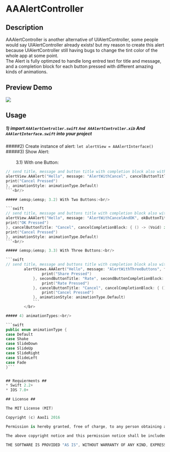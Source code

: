 # AAAlertController

## Description
AAAlertController is another alternative of UIAlertController, some people would say UIAlertController already exists! but my reason to create this alert because UIAlertController still having bugs to change the tint color of the whole app at some point.<br/>
The Alert is fully optimzed to handle long entred text for title and message, and a completion block for each button pressed with different amazing kinds of animations.

## Preview Demo
<img src="https://lh6.googleusercontent.com/pHwGEyVbVLzf-CH1qbfgpaERLa4GZLpAou_xVDJsNhyVEPkI-4pxkQ=w373-h642-p-b1-c0x00999999">

## Usage ##
##### 1) import ```AAAlertController.swift``` ```And AAAlertController.xib``` And ```AAAlertInterface.swift``` into your project <br/>
#####2) Create instance of alert: ```let alertView = AAAlertInterface()``` <br/>
#####3) Show Alert:<br/><br/>   &emsp;&emsp;  3.1) With one Button:<br/>

```swift
// send title, message and button title with completion block also with your prefered animation
alertView.AAAlert("Hello", message: "AlertWithCancel", cancelButtonTitle: "Cancel", completionBlock: { () -> (Void) in
print("Cancel Pressed")
}, animationStyle: animationType.Default)
```<br/>

##### &emsp;&emsp; 3.2) With Two Buttons:<br/> 

```swift
// send title, message and buttons title with completion block also with your prefered animation
alertView.AAAlert("Hello", message: "AlertWithCancelAndOK", okButtonTitle: "OK", okCompletionBlock: { () -> (Void) in
print("OK Pressed")
}, cancelButtonTitle: "Cancel", cancelCompletionBlock: { () -> (Void) in
print("Cancel Pressed")
}, animationStyle: animationType.Default)
```<br/>

##### &emsp;&emsp; 3.3) With Three Buttons:<br/> 

```swift
// send title, message and buttons title with completion block also with your prefered animation
        alertViews.AAAlert("Hello", message: "AlertWithThreeButtons", firstButtonTitle: "Share", firstButtonCompletionBlock: { () -> (Void) in
                print("Share Pressed")
            }, secondButtonTitle: "Rate", secondButtonCompletionBlock: { () -> (Void) in
                print("Rate Pressed")
            }, cancelButtonTitle: "Cancel", cancelCompletionBlock: { () -> (Void) in
                print("Cancel Pressed")
            }, animationStyle: animationType.Default)
			```
		</br>

##### 4) animationTypes:<br/> 

```swift
public enum animationType {
case Default
case Shake
case SlideDown
case SlideUp
case SlideRight
case SlideLeft
case Fade
}```


## Requierments ##
* Swift 2.2+
* IOS 7.0+

## License ##

The MIT License (MIT)

Copyright (c) AaoIi 2016

Permission is hereby granted, free of charge, to any person obtaining a copy of this software and associated documentation files (the "Software"), to deal in the Software without restriction, including without limitation the rights to use, copy, modify, merge, publish, distribute, sublicense, and/or sell copies of the Software, and to permit persons to whom the Software is furnished to do so, subject to the following conditions:

The above copyright notice and this permission notice shall be included in all copies or substantial portions of the Software.

THE SOFTWARE IS PROVIDED "AS IS", WITHOUT WARRANTY OF ANY KIND, EXPRESS OR IMPLIED, INCLUDING BUT NOT LIMITED TO THE WARRANTIES OF MERCHANTABILITY, FITNESS FOR A PARTICULAR PURPOSE AND NONINFRINGEMENT. IN NO EVENT SHALL THE AUTHORS OR COPYRIGHT HOLDERS BE LIABLE FOR ANY CLAIM, DAMAGES OR OTHER LIABILITY, WHETHER IN AN ACTION OF CONTRACT, TORT OR OTHERWISE, ARISING FROM, OUT OF OR IN CONNECTION WITH THE SOFTWARE OR THE USE OR OTHER DEALINGS IN THE SOFTWARE.
